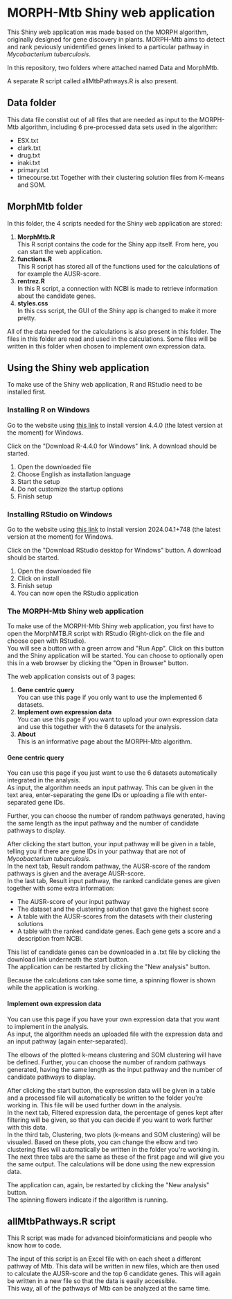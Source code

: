 
# MORPH-Mtb Shiny web application

This Shiny web application was made based on the MORPH algorithm, originally designed for gene discovery in plants. MORPH-Mtb aims to detect and rank peviously unidentified genes linked to a particular pathway in *Mycobacterium tuberculosis*.  
  

In this repository, two folders where attached named Data and MorphMtb.

A separate R script called allMtbPathways.R is also present.

## Data folder
This data file constist out of all files that are needed as input to the MORPH-Mtb algorithm, including 6 pre-processed data sets used in the algorithm:
- ESX.txt
- clark.txt
- drug.txt
- inaki.txt
- primary.txt
- timecourse.txt
Together with their clustering solution files from K-means and SOM.

## MorphMtb folder
In this folder, the 4 scripts needed for the Shiny web application are stored:  
1. **MorphMtb.R**  
    This R script contains the code for the Shiny app itself. From here, you can start the web application.
2. **functions.R**  
    This R script has stored all of the functions used for the calculations of for example the AUSR-score.
3. **rentrez.R**  
    In this R script, a connection with NCBI is made to retrieve information about the candidate genes.
4. **styles.css**  
    In this css script, the GUI of the Shiny app is changed to make it more pretty.

All of the data needed for the calculations is also present in this folder. The files in this folder are read and used in the calculations. Some files will be written in this folder when chosen to implement own expression data.
      

## Using the Shiny web application

To make use of the Shiny web application, R and RStudio need to be installed first. 

### Installing R on Windows

Go to the website using [this link](https://cran.r-project.org/bin/windows/base/) to install version 4.4.0 (the latest version at the moment) for Windows.

Click on the "Download R-4.4.0 for Windows" link. A download should be started.  
1. Open the downloaded file
2. Choose English as installation language
3. Start the setup
4. Do not customize the startup options
5. Finish setup

### Installing RStudio on Windows
Go to the website using [this link](https://posit.co/download/rstudio-desktop/) to install version 2024.04.1+748 (the latest version at the moment) for Windows.  

Click on the "Download RStudio desktop for Windows" button. A download should be started.  
1. Open the downloaded file
2. Click on install
3. Finish setup  
4. You can now open the RStudio application

### The MORPH-Mtb Shiny web application
To make use of the MORPH-Mtb Shiny web application, you first have to open the MorphMTB.R script with RStudio (Right-click on the file and choose open with RStudio).   
You will see a button with a green arrow and "Run App". Click on this button and the Shiny application will be started. You can choose to optionally open this in a web browser by clicking the "Open in Browser" button. 

The web application consists out of 3 pages:
1. **Gene centric query**  
    You can use this page if you only want to use the implemented 6 datasets.  
2. **Implement own expression data**    
    You can use this page if you want to upload your own expression data and use this together with the 6 datasets for the analysis.  
3. **About**  
    This is an informative page about the MORPH-Mtb algorithm. 


#### Gene centric query
You can use this page if you just want to use the 6 datasets automatically integrated in the analysis.  
As input, the algorithm needs an input pathway. This can be given in the text area, enter-separating the gene IDs or uploading a file with enter-separated gene IDs.   

Further, you can choose the number of random pathways generated, having the same length as the input pathway and the number of candidate pathways to display.  

After clicking the start button, your input pathway will be given in a table, telling you if there are gene IDs in your pathway that are not of *Mycobacterium tuberculosis*.  
In the next tab, Result random pathway, the AUSR-score of the random pathways is given and the average AUSR-score.  
In the last tab, Result input pathway, the ranked candidate genes are given together with some extra information:  
- The AUSR-score of your input pathway
- The dataset and the clustering solution that gave the highest score
- A table with the AUSR-scores from the datasets with their clustering solutions
- A table with the ranked candidate genes. Each gene gets a score and a description from NCBI.

This list of candidate genes can be downloaded in a .txt file by clicking the download link underneath the start button.  
The application can be restarted by clicking the "New analysis" button.  

Because the calculations can take some time, a spinning flower is shown while the application is working.

#### Implement own expression data
You can use this page if you have your own expression data that you want to implement in the analysis.   
As input, the algorithm needs an uploaded file with the expression data and an input pathway (again enter-separated).  

The elbows of the plotted k-means clustering and SOM clustering will have be defined. Further, you can choose the number of random pathways generated, having the same length as the input pathway and the number of candidate pathways to display.

After clicking the start button, the expression data will be given in a table and a processed file will automatically be written to the folder you're working in. This file will be used further down in the analysis.  
In the next tab, Filtered expression data, the percentage of genes kept after filtering will be given, so that you can decide if you want to work further with this data.  
In the third tab, Clustering, two plots (k-means and SOM clustering) will be visualed. Based on these plots, you can change the elbow and two clustering files will automatically be written in the folder you're working in.  
The next three tabs are the same as these of the first page and will give you the same output. The calculations will be done using the new expression data.  

The application can, again, be restarted by clicking the "New analysis" button.    
The spinning flowers indicate if the algorithm is running.

## allMtbPathways.R script

This R script was made for advanced bioinformaticians and people who know how to code.  

The input of this script is an Excel file with on each sheet a different pathway of Mtb. This data will be written in new files, which are then used to calculate the AUSR-score and the top 6 candidate genes. This will again be written in a new file so that the data is easily accessible.  
This way, all of the pathways of Mtb can be analyzed at the same time.
